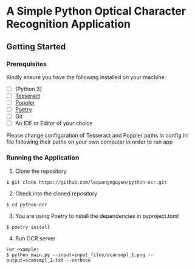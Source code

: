 # A Simple Python Optical Character Recognition Application

## Getting Started

### Prerequisites

Kindly ensure you have the following installed on your machine:

- [ ] [Python 3]
- [ ] [Tesseract](https://github.com/tesseract-ocr/tesseract/wiki#installation)
- [ ] [Poppler](https://poppler.freedesktop.org/)
- [ ] [Poetry](https://python-poetry.org/)
- [ ] Git
- [ ] An IDE or Editor of your choice

Please change configuration of Tesseract and Poppler paths in config.ini file following their paths on your own computer in order to run app
### Running the Application

1. Clone the repository
```
$ git clone https://github.com/lequangnguyen/python-ocr.git
```

2. Check into the cloned repository
```
$ cd python-ocr
```

3. You are using Poetry to nstall the dependencies in pyproject.toml
```
$ poetry install
```

4. Run OCR server
```
For example:
$ python main.py --input=input_files/scansmpl_1.png --output=scansmpl_1.txt --verbose
```
